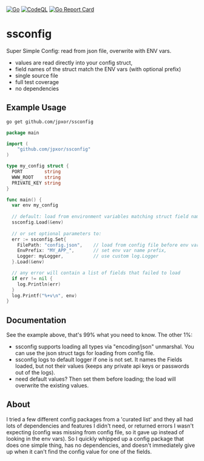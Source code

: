 [![Go](https://github.com/jpxor/ssconfig/actions/workflows/go.yml/badge.svg)](https://github.com/jpxor/ssconfig/actions/workflows/go.yml)
[![CodeQL](https://github.com/jpxor/ssconfig/actions/workflows/codeql-analysis.yml/badge.svg)](https://github.com/jpxor/ssconfig/actions/workflows/codeql-analysis.yml)
[![Go Report Card](https://goreportcard.com/badge/github.com/jpxor/ssconfig)](https://goreportcard.com/report/github.com/jpxor/ssconfig)

# ssconfig
Super Simple Config:  read from json file, overwrite with ENV vars.

 - values are read directly into your config struct, 
 - field names of the struct match the ENV vars (with optional prefix)
 - single source file
 - full test coverage
 - no dependencies

## Example Usage
```sh
go get github.com/jpxor/ssconfig
```

```go
package main

import (
    "github.com/jpxor/ssconfig"
)

type my_config struct {
  PORT        string
  WWW_ROOT    string
  PRIVATE_KEY string
}

func main() {
  var env my_config
  
  // default: load from environment variables matching struct field names
  ssconfig.Load(&env)
 
  // or set optional parameters to:
  err := ssconfig.Set{
    FilePath: "config.json",    // load from config file before env vars,
    EnvPrefix: "MY_APP_",       // set env var name prefix,
    Logger: myLogger,           // use custom log.Logger
  }.Load(&env)

  // any error will contain a list of fields that failed to load
  if err != nil {
    log.Println(err)
  }
  log.Printf("%+v\n", env)
}
```
## Documentation
See the example above, that's 99% what you need to know.
The other 1%:
 - ssconfig supports loading all types via "encoding/json" unmarshal. You can use the json struct tags for loading from config file.
 - ssconfig logs to default logger if one is not set. It names the Fields loaded, but not their values (keeps any private api keys or passwords out of the logs).
 - need default values? Then set them before loading; the load will overwrite the existing values.

## About
I tried a few different config packages from a 'curated list' and they all had lots of dependencies and features I didn't need, or returned errors I wasn't expecting (config was missing from config file, so it gave up instead of looking in the env vars). So I quickly whipped up a config package that does one simple thing, has no dependencies, and doesn't immediately give up when it can't find the config value for one of the fields.
